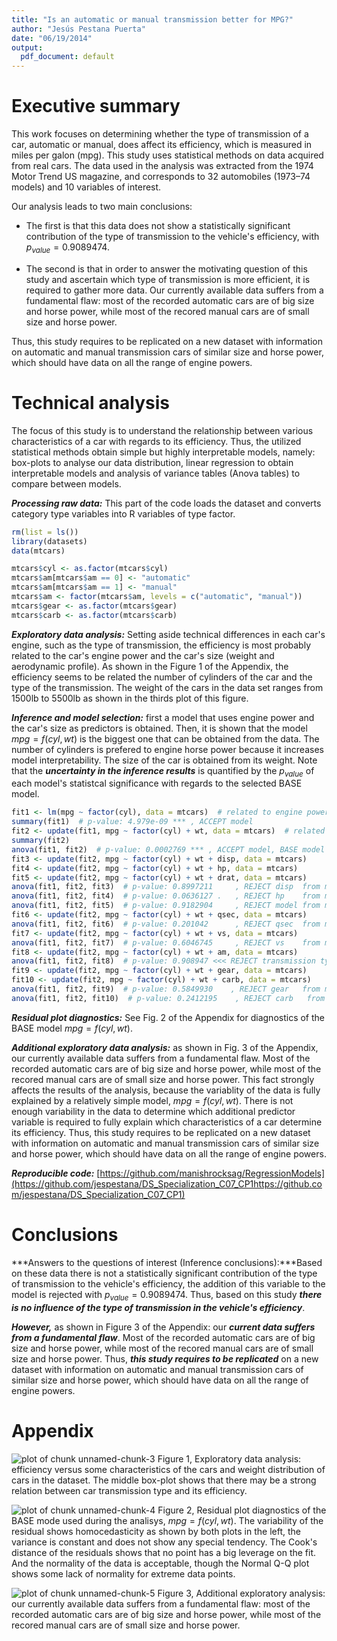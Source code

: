 ```yaml
---
title: "Is an automatic or manual transmission better for MPG?"
author: "Jesús Pestana Puerta"
date: "06/19/2014"
output:
  pdf_document: default
---
```


Executive summary
=================

This work focuses on determining whether the type of transmission of a car, automatic or manual, does affect its efficiency, which is measured in miles per galon (mpg). This study uses statistical methods on data acquired from real cars. The data used in the analysis  was extracted from the 1974 Motor Trend US magazine, and corresponds to 32 automobiles (1973–74 models) and 10 variables of interest. 

Our analysis leads to two main conclusions: 

 - The first is that this data does not show a statistically significant contribution of the type of transmission to the vehicle's efficiency, with $p_{value} = 0.9089474$. 
 
 - The second is that in order to answer the motivating question of this study and ascertain which type of transmission is more efficient, it is required to gather more data. Our currently available data suffers from a fundamental flaw: most of the recorded automatic cars are of big size and horse power, while most of the recored manual cars are of small size and horse power. 
   
Thus, this study requires to be replicated on a new dataset with information on automatic and manual transmission cars of similar size and horse power, which should have data on all the range of engine powers.

# Technical analysis

The focus of this study is to understand the relationship between various characteristics of a car with regards to its efficiency. Thus, the utilized statistical methods obtain simple but highly interpretable models, namely: box-plots to analyse our data distribution, linear regression to obtain interpretable models and analysis of variance tables (Anova tables) to compare between models.

***Processing raw data:*** This part of the code loads the dataset and converts category type variables into R variables of type factor.


```r
rm(list = ls())
library(datasets)
data(mtcars)

mtcars$cyl <- as.factor(mtcars$cyl)
mtcars$am[mtcars$am == 0] <- "automatic"
mtcars$am[mtcars$am == 1] <- "manual"
mtcars$am <- factor(mtcars$am, levels = c("automatic", "manual"))
mtcars$gear <- as.factor(mtcars$gear)
mtcars$carb <- as.factor(mtcars$carb)
```


***Exploratory data analysis:*** Setting aside technical differences in each car's engine, such as the type of transmission, the efficiency is most probably related to the car's engine power and the car's size (weight and aerodynamic profile). As shown in the Figure 1 of the Appendix, the efficiency seems to be related the number of cylinders of the car and the type of the transmission. The weight of the cars in the data set ranges from 1500lb to 5500lb as shown in the thirds plot of this figure. 

***Inference and model selection:*** first a model that uses engine power and the car's size as predictors is obtained. Then, it is shown that the model $mpg = f(cyl,wt)$ is the biggest one that can be obtained from the data. The number of cylinders is prefered to engine horse power because it increases model interpretability. The size of the car is obtained from its weight. Note that the ***uncertainty in the inference results*** is quantified by the $p_{value}$ of each model's statistcal significance with regards to the selected BASE model.


```r
fit1 <- lm(mpg ~ factor(cyl), data = mtcars)  # related to engine power
summary(fit1)  # p-value: 4.979e-09 *** , ACCEPT model
fit2 <- update(fit1, mpg ~ factor(cyl) + wt, data = mtcars)  # related to power and size
summary(fit2)
anova(fit1, fit2)  # p-value: 0.0002769 *** , ACCEPT model, BASE model for analysis
fit3 <- update(fit2, mpg ~ factor(cyl) + wt + disp, data = mtcars)
fit4 <- update(fit2, mpg ~ factor(cyl) + wt + hp, data = mtcars)
fit5 <- update(fit2, mpg ~ factor(cyl) + wt + drat, data = mtcars)
anova(fit1, fit2, fit3)  # p-value: 0.8997211     , REJECT disp  from model
anova(fit1, fit2, fit4)  # p-value: 0.0636127 .   , REJECT hp    from model
anova(fit1, fit2, fit5)  # p-value: 0.9182904     , REJECT model from model
fit6 <- update(fit2, mpg ~ factor(cyl) + wt + qsec, data = mtcars)
anova(fit1, fit2, fit6)  # p-value: 0.201042      , REJECT qsec  from model
fit7 <- update(fit2, mpg ~ factor(cyl) + wt + vs, data = mtcars)
anova(fit1, fit2, fit7)  # p-value: 0.6046745     , REJECT vs    from model
fit8 <- update(fit2, mpg ~ factor(cyl) + wt + am, data = mtcars)
anova(fit1, fit2, fit8)  # p-value: 0.908947 <<< REJECT transmission type from model >>>
fit9 <- update(fit2, mpg ~ factor(cyl) + wt + gear, data = mtcars)
fit10 <- update(fit2, mpg ~ factor(cyl) + wt + carb, data = mtcars)
anova(fit1, fit2, fit9)  # p-value: 0.5849930    , REJECT gear   from model
anova(fit1, fit2, fit10)  # p-value: 0.2412195    , REJECT carb   from model
```


***Residual plot diagnostics:*** See Fig. 2 of the Appendix for diagnostics of the BASE model $mpg = f(cyl,wt)$.

***Additional exploratory data analysis:*** as shown in Fig. 3 of the Appendix, our currently available data suffers from a fundamental flaw. Most of the recorded automatic cars are of big size and horse power, while most of the recored manual cars are of small size and horse power. This fact strongly affects the results of the analysis, because the variablity of the data is fully explained by a relatively simple model, $mpg = f(cyl,wt)$. There is not enough variability in the data to determine which additional predictor variable is required to fully explain which characteristics of a car determine its efficiency. Thus, this study requires to be replicated on a new dataset with information on automatic and manual transmission cars of similar size and horse power, which should have data on all the range of engine powers.

***Reproducible code:*** [https://github.com/manishrocksag/RegressionModels](https://github.com/jespestana/DS_Specialization_C07_CP1https://github.com/jespestana/DS_Specialization_C07_CP1)

# Conclusions

***Answers to the questions of interest (Inference conclusions):***Based on these data there is not a statistically significant contribution of the type of transmission to the vehicle's efficiency, the addition of this variable to the model is rejected with $p_{value} = 0.9089474$. Thus, based on this study ***there is no influence of the type of transmission in the vehicle's efficiency***.

***However,*** as shown in Figure 3 of the Appendix: our ***current  data suffers from a fundamental flaw***. Most of the recorded automatic cars are of big size and horse power, while most of the recored manual cars are of small size and horse power. Thus, ***this study requires to be replicated*** on a new dataset with information on automatic and manual transmission cars of similar size and horse power, which should have data on all the range of engine powers.

# Appendix

![plot of chunk unnamed-chunk-3](figure/unnamed-chunk-3.png) Figure 1, Exploratory data analysis: efficiency versus some characteristics  of the cars and weight distribution of cars in the dataset. The middle   box-plot shows that there may be a strong relation between car   transmission type and its efficiency.



![plot of chunk unnamed-chunk-4](figure/unnamed-chunk-4.png) Figure 2, Residual plot diagnostics of the BASE mode used during the analisys, $mpg = f(cyl,wt)$. The variability of the residual shows homocedasticity as shown by both plots in the left, the variance is constant and does not show any special tendency. The Cook's distance of the residuals shows that no point has a big leverage on the fit. And the normality of the data is acceptable, though the Normal Q-Q plot shows some lack of normality for extreme data points.


![plot of chunk unnamed-chunk-5](figure/unnamed-chunk-5.png) Figure 3, Additional exploratory analysis: our currently available data suffers from a fundamental flaw: most of the recorded automatic cars are of big size and horse power, while most of the recored manual cars are of small size and horse power.



